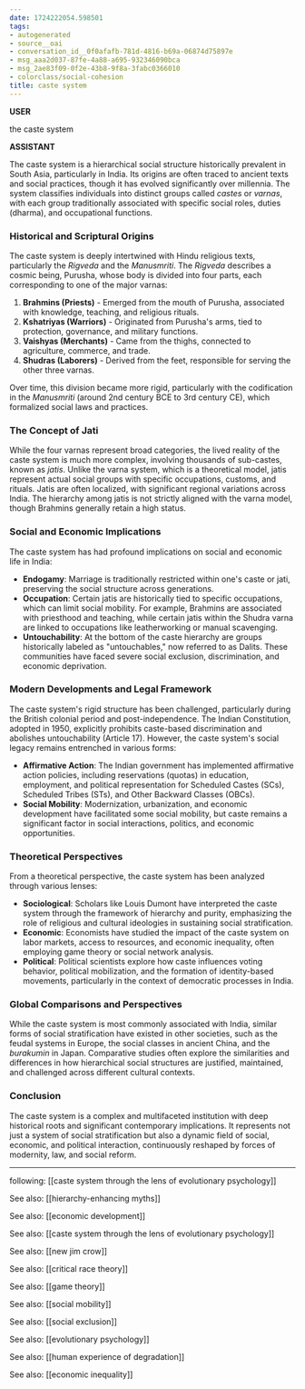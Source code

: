 ```yaml
---
date: 1724222054.598501
tags:
- autogenerated
- source__oai
- conversation_id__0f0afafb-781d-4816-b69a-06874d75897e
- msg_aaa2d037-87fe-4a88-a695-932346090bca
- msg_2ae83f09-0f2e-43b8-9f8a-3fabc0366010
- colorclass/social-cohesion
title: caste system
---
```


**USER**

the caste system


**ASSISTANT**

The caste system is a hierarchical social structure historically prevalent in South Asia, particularly in India. Its origins are often traced to ancient texts and social practices, though it has evolved significantly over millennia. The system classifies individuals into distinct groups called *castes* or *varnas*, with each group traditionally associated with specific social roles, duties (dharma), and occupational functions.

### Historical and Scriptural Origins

The caste system is deeply intertwined with Hindu religious texts, particularly the *Rigveda* and the *Manusmriti*. The *Rigveda* describes a cosmic being, Purusha, whose body is divided into four parts, each corresponding to one of the major varnas:

1. **Brahmins (Priests)** - Emerged from the mouth of Purusha, associated with knowledge, teaching, and religious rituals.
2. **Kshatriyas (Warriors)** - Originated from Purusha's arms, tied to protection, governance, and military functions.
3. **Vaishyas (Merchants)** - Came from the thighs, connected to agriculture, commerce, and trade.
4. **Shudras (Laborers)** - Derived from the feet, responsible for serving the other three varnas.

Over time, this division became more rigid, particularly with the codification in the *Manusmriti* (around 2nd century BCE to 3rd century CE), which formalized social laws and practices.

### The Concept of Jati

While the four varnas represent broad categories, the lived reality of the caste system is much more complex, involving thousands of sub-castes, known as *jatis*. Unlike the varna system, which is a theoretical model, jatis represent actual social groups with specific occupations, customs, and rituals. Jatis are often localized, with significant regional variations across India. The hierarchy among jatis is not strictly aligned with the varna model, though Brahmins generally retain a high status.

### Social and Economic Implications

The caste system has had profound implications on social and economic life in India:

- **Endogamy**: Marriage is traditionally restricted within one's caste or jati, preserving the social structure across generations.
- **Occupation**: Certain jatis are historically tied to specific occupations, which can limit social mobility. For example, Brahmins are associated with priesthood and teaching, while certain jatis within the Shudra varna are linked to occupations like leatherworking or manual scavenging.
- **Untouchability**: At the bottom of the caste hierarchy are groups historically labeled as "untouchables," now referred to as Dalits. These communities have faced severe social exclusion, discrimination, and economic deprivation.

### Modern Developments and Legal Framework

The caste system's rigid structure has been challenged, particularly during the British colonial period and post-independence. The Indian Constitution, adopted in 1950, explicitly prohibits caste-based discrimination and abolishes untouchability (Article 17). However, the caste system's social legacy remains entrenched in various forms:

- **Affirmative Action**: The Indian government has implemented affirmative action policies, including reservations (quotas) in education, employment, and political representation for Scheduled Castes (SCs), Scheduled Tribes (STs), and Other Backward Classes (OBCs).
- **Social Mobility**: Modernization, urbanization, and economic development have facilitated some social mobility, but caste remains a significant factor in social interactions, politics, and economic opportunities.

### Theoretical Perspectives

From a theoretical perspective, the caste system has been analyzed through various lenses:

- **Sociological**: Scholars like Louis Dumont have interpreted the caste system through the framework of hierarchy and purity, emphasizing the role of religious and cultural ideologies in sustaining social stratification.
- **Economic**: Economists have studied the impact of the caste system on labor markets, access to resources, and economic inequality, often employing game theory or social network analysis.
- **Political**: Political scientists explore how caste influences voting behavior, political mobilization, and the formation of identity-based movements, particularly in the context of democratic processes in India.

### Global Comparisons and Perspectives

While the caste system is most commonly associated with India, similar forms of social stratification have existed in other societies, such as the feudal systems in Europe, the social classes in ancient China, and the *burakumin* in Japan. Comparative studies often explore the similarities and differences in how hierarchical social structures are justified, maintained, and challenged across different cultural contexts.

### Conclusion

The caste system is a complex and multifaceted institution with deep historical roots and significant contemporary implications. It represents not just a system of social stratification but also a dynamic field of social, economic, and political interaction, continuously reshaped by forces of modernity, law, and social reform.


---


following: [[caste system through the lens of evolutionary psychology]]

See also: [[hierarchy-enhancing myths]]


See also: [[economic development]]


See also: [[caste system through the lens of evolutionary psychology]]


See also: [[new jim crow]]


See also: [[critical race theory]]


See also: [[game theory]]


See also: [[social mobility]]


See also: [[social exclusion]]


See also: [[evolutionary psychology]]


See also: [[human experience of degradation]]


See also: [[economic inequality]]